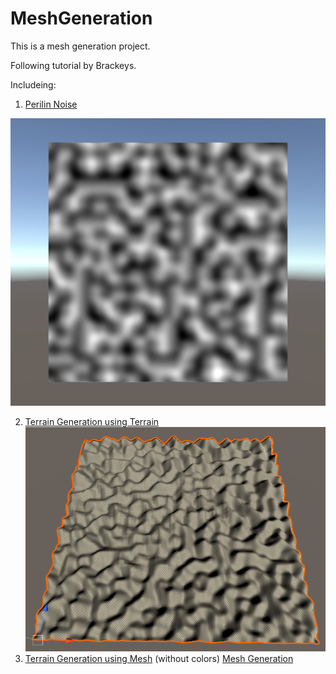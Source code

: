 # MeshGeneration
 This is a mesh generation project.

Following tutorial by Brackeys.

Includeing:

1. [Perilin Noise](https://www.youtube.com/watch?v=bG0uEXV6aHQ)

![Perlin Noise](https://github.com/ZyllenGames/MeshGeneration/blob/master/Screenshots/PerilinNoise.png)

2. [Terrain Generation using Terrain](https://www.youtube.com/watch?v=vFvwyu_ZKfU)
![Terrain Generation](https://github.com/ZyllenGames/MeshGeneration/blob/master/Screenshots/TerrainGeneration.png)
3. [Terrain Generation using Mesh](https://www.youtube.com/watch?v=64NblGkAabk) (without colors)
[Mesh Generation](https://github.com/ZyllenGames/MeshGeneration/blob/master/Screenshots/MeshGeneration.png)
